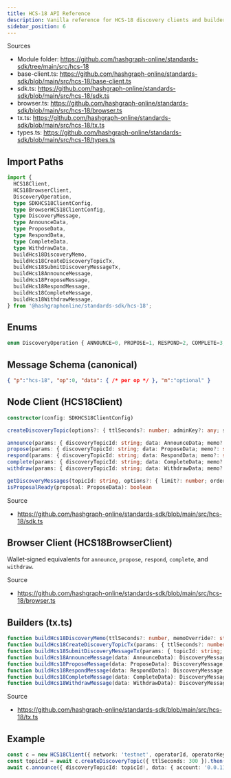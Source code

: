 ```yaml
---
title: HCS‑18 API Reference
description: Vanilla reference for HCS‑18 discovery clients and builders.
sidebar_position: 6
---
```


Sources
- Module folder: https://github.com/hashgraph-online/standards-sdk/tree/main/src/hcs-18
- base-client.ts: https://github.com/hashgraph-online/standards-sdk/blob/main/src/hcs-18/base-client.ts
- sdk.ts: https://github.com/hashgraph-online/standards-sdk/blob/main/src/hcs-18/sdk.ts
- browser.ts: https://github.com/hashgraph-online/standards-sdk/blob/main/src/hcs-18/browser.ts
- tx.ts: https://github.com/hashgraph-online/standards-sdk/blob/main/src/hcs-18/tx.ts
- types.ts: https://github.com/hashgraph-online/standards-sdk/blob/main/src/hcs-18/types.ts

## Import Paths

```ts
import {
  HCS18Client,
  HCS18BrowserClient,
  DiscoveryOperation,
  type SDKHCS18ClientConfig,
  type BrowserHCS18ClientConfig,
  type DiscoveryMessage,
  type AnnounceData,
  type ProposeData,
  type RespondData,
  type CompleteData,
  type WithdrawData,
  buildHcs18DiscoveryMemo,
  buildHcs18CreateDiscoveryTopicTx,
  buildHcs18SubmitDiscoveryMessageTx,
  buildHcs18AnnounceMessage,
  buildHcs18ProposeMessage,
  buildHcs18RespondMessage,
  buildHcs18CompleteMessage,
  buildHcs18WithdrawMessage,
} from '@hashgraphonline/standards-sdk/hcs-18';
```

## Enums

```ts
enum DiscoveryOperation { ANNOUNCE=0, PROPOSE=1, RESPOND=2, COMPLETE=3, WITHDRAW=4 }
```

## Message Schema (canonical)

```json
{ "p":"hcs-18", "op":0, "data": { /* per op */ }, "m":"optional" }
```

## Node Client (HCS18Client)

```ts
constructor(config: SDKHCS18ClientConfig)

createDiscoveryTopic(options?: { ttlSeconds?: number; adminKey?: any; submitKey?: any; memoOverride?: string }): Promise<{ topicId: string }>

announce(params: { discoveryTopicId: string; data: AnnounceData; memo?: string }): Promise<{ receipt: import('@hashgraph/sdk').TransactionReceipt; sequenceNumber?: number }>
propose(params: { discoveryTopicId: string; data: ProposeData; memo?: string }): Promise<{ receipt: import('@hashgraph/sdk').TransactionReceipt; sequenceNumber?: number }>
respond(params: { discoveryTopicId: string; data: RespondData; memo?: string }): Promise<import('@hashgraph/sdk').TransactionReceipt>
complete(params: { discoveryTopicId: string; data: CompleteData; memo?: string }): Promise<import('@hashgraph/sdk').TransactionReceipt>
withdraw(params: { discoveryTopicId: string; data: WithdrawData; memo?: string }): Promise<import('@hashgraph/sdk').TransactionReceipt>

getDiscoveryMessages(topicId: string, options?: { limit?: number; order?: 'asc'|'desc' }): Promise<DiscoveryMessage[]>
isProposalReady(proposal: ProposeData): boolean
```

Source
- https://github.com/hashgraph-online/standards-sdk/blob/main/src/hcs-18/sdk.ts

## Browser Client (HCS18BrowserClient)

Wallet‑signed equivalents for `announce`, `propose`, `respond`, `complete`, and `withdraw`.

Source
- https://github.com/hashgraph-online/standards-sdk/blob/main/src/hcs-18/browser.ts

## Builders (tx.ts)

```ts
function buildHcs18DiscoveryMemo(ttlSeconds?: number, memoOverride?: string): string;
function buildHcs18CreateDiscoveryTopicTx(params: { ttlSeconds?: number; adminKey?: any; submitKey?: any; operatorPublicKey?: import('@hashgraph/sdk').PublicKey; memoOverride?: string }): import('@hashgraph/sdk').TopicCreateTransaction;
function buildHcs18SubmitDiscoveryMessageTx(params: { topicId: string; message: DiscoveryMessage; transactionMemo?: string }): import('@hashgraph/sdk').TopicMessageSubmitTransaction;
function buildHcs18AnnounceMessage(data: AnnounceData): DiscoveryMessage;
function buildHcs18ProposeMessage(data: ProposeData): DiscoveryMessage;
function buildHcs18RespondMessage(data: RespondData): DiscoveryMessage;
function buildHcs18CompleteMessage(data: CompleteData): DiscoveryMessage;
function buildHcs18WithdrawMessage(data: WithdrawData): DiscoveryMessage;
```

Source
- https://github.com/hashgraph-online/standards-sdk/blob/main/src/hcs-18/tx.ts

## Example

```ts
const c = new HCS18Client({ network: 'testnet', operatorId, operatorKey });
const topicId = await c.createDiscoveryTopic({ ttlSeconds: 300 }).then(r => r.topicId);
await c.announce({ discoveryTopicId: topicId!, data: { account: '0.0.111', petal: { name: 'A', priority: 700 }, capabilities: { protocols: ['hcs-16','hcs-18'] } } });
```

